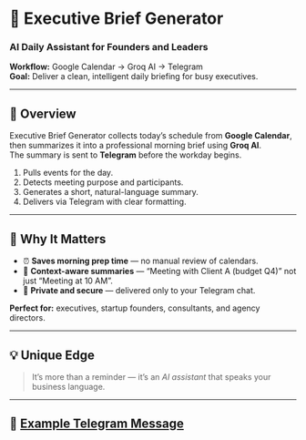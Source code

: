 # 🧠 Executive Brief Generator
### AI Daily Assistant for Founders and Leaders

**Workflow:** Google Calendar → Groq AI → Telegram  
**Goal:** Deliver a clean, intelligent daily briefing for busy executives.

---

## 🧠 Overview
Executive Brief Generator collects today’s schedule from **Google Calendar**, then summarizes it into a professional morning brief using **Groq AI**.  
The summary is sent to **Telegram** before the workday begins.

1. Pulls events for the day.  
2. Detects meeting purpose and participants.  
3. Generates a short, natural-language summary.  
4. Delivers via Telegram with clear formatting.

---

## 🚀 Why It Matters
- ⏰ **Saves morning prep time** — no manual review of calendars.  
- 🧩 **Context-aware summaries** — “Meeting with Client A (budget Q4)” not just “Meeting at 10 AM”.  
- 💬 **Private and secure** — delivered only to your Telegram chat.

**Perfect for:** executives, startup founders, consultants, and agency directors.

---

## 💡 Unique Edge
> It’s more than a reminder — it’s an *AI assistant* that speaks your business language.

---

## 🧩 [Example Telegram Message](./telegram_brief_example2.png)
